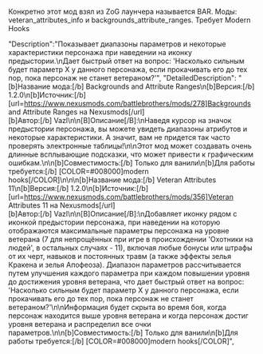 Конкретно этот мод взял из ZoG лаунчера называется BAR.
Моды: veteran_attributes_info и backgrounds_attribute_ranges.
Требует Modern Hooks

"Description":"Показывает диапазоны параметров и некоторые характеристики персонажа при наведении на иконку предыстории.\nДает быстрый ответ на вопрос: 'Насколько сильным будет параметр Х у данного персонажа, если прокачивать его до тех пор, пока персонаж не станет ветераном?'",
            "DetailedDescription": "[b]Название мода:[/b] Backgrounds and Attribute Ranges\n[b]Версия:[/b] 1.2.0\n[b]Источник:[/b] [url=https://www.nexusmods.com/battlebrothers/mods/278]Backgrounds and Attribute Ranges на Nexusmods[/url]<br>[b]Автор:[/b] Vazl\n\n[B]Описание[/B]:\nНаведя курсор на значок предыстории персонажа, вы можете увидеть диапазоны атрибутов и некоторые характеристики. А значит, вам не придется так часто проверять электронные таблицы!\n\nЭтот мод может создавать очень длинные всплывающие подсказки, что может привести к графическим ошибкам.\n\n[b]Совместимость:[/b] Только для ванили\n[b]Для работы требуется:[/b] [COLOR=#008000]modern hooks[/COLOR]\n\n\n[b]Название мода:[/b] Veteran Attributes 11\n[b]Версия:[/b] 1.2.0\n[b]Источник:[/b] [url=https://www.nexusmods.com/battlebrothers/mods/356]Veteran Attributes 11 на Nexusmods[/url]<br>[b]Автор:[/b] Vazl\n\n[B]Описание[/B]:\nДобавляет иконку рядом с иконкой предыстории персонажа, при наведении на которую отображаются максимальные параметры персонажа на уровне ветерана (7 для непрощённых при игре в происхождении 'Охотники на людей', в остальных случаях - 11), включая любые бонусы или штрафы от их черт, навыков и постоянных травм (а также эффекты зелья Кракена и зелья Апофеоза). Диапазон параметров рассчитывается путем улучшения каждого параметра при каждом повышении уровня до достижения уровня ветерана, что дает быстрый ответ на вопрос: 'Насколько сильным будет параметр Х у данного персонажа, если прокачивать его до тех пор, пока персонаж не станет ветераном?'\n\nИнформация будет скрыта во время боя, когда персонаж находится выше уровня ветерана и когда персонаж достиг уровня ветерана и распределил все очки параметров.\n\n[b]Совместимость:[/b] Только для ванили\n[b]Для работы требуется:[/b] [COLOR=#008000]modern hooks[/COLOR]",
